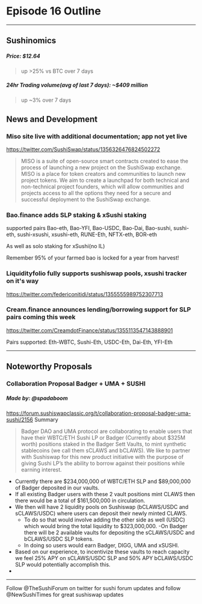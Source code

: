 
#  Episode 16 Outline

* * *

## Sushinomics
##### Price: $12.64
> up >25% vs BTC over 7 days


##### 24hr Trading volume(avg of last 7 days): ~$409 million
> up ~3% over 7 days



## News and Development

### Miso site live with additional documentation; app not yet live

https://twitter.com/SushiSwap/status/1356326476824502272

>MISO is a suite of open-source smart contracts created to ease the process of launching 
a new project on the SushiSwap exchange. MISO is a place for token creators and communities 
to launch new project tokens. We aim to create a launchpad for both technical and 
non-technical project founders, which will allow communities and projects access to all the 
options they need for a secure and successful deployment to the SushiSwap exchange.


### Bao.finance adds SLP staking & xSushi staking
supported pairs
Bao-eth, Bao-YFI, Bao-USDC, Bao-Dai, Bao-sushi, sushi-eth, sushi-xsushi, xsushi-eth, RUNE-Eth, NFTX-eth, BOR-eth

As well as solo staking for xSushi(no IL)

Remember 95% of your farmed bao is locked for a year from harvest!

### Liquidityfolio fully supports sushiswap pools, xsushi tracker on it's way

https://twitter.com/federiconitidi/status/1355555989752307713

### Cream.finance announces lending/borrowing support for SLP pairs coming this week

https://twitter.com/CreamdotFinance/status/1355113547143888901

Pairs supported: Eth-WBTC, Sushi-Eth, USDC-Eth, Dai-Eth, YFI-Eth



* * *

## Noteworthy Proposals

### Collaboration Proposal Badger + UMA + SUSHI
##### Made by: @spadaboom
https://forum.sushiswapclassic.org/t/collaboration-proposal-badger-uma-sushi/2156
Summary
>Badger DAO and UMA protocol are collaborating to enable users that have their WBTC/ETH Sushi LP 
or Badger (Currently about $325M worth) positions staked in the Badger Sett Vaults, to mint 
synthetic stablecoins (we call them sCLAWS and bCLAWS). We like to partner with Sushiswap for this 
new product initiative with the purpose of giving Sushi LP’s the ability to borrow against their 
positions while earning interest. 

 - Currently there are $234,000,000 of WBTC/ETH SLP and $89,000,000 of Badger deposited in our vaults. 
 - If all existing Badger users with these 2 vault positions mint CLAWS then there would be a total of $161,500,000 in circulation.
 - We then will have 2 liquidity pools on Sushiswap (bCLAWS/USDC and sCLAWS/USDC) where users can deposit their newly minted CLAWS. 
    - To do so that would involve adding the other side as well (USDC) which would bring the total liquidity to $323,000,000.
  -On Badger there will be 2 available vaults for depositing the sCLAWS/USDC and bCLAWS/USDC SLP tokens. 
    - In doing so users would earn Badger, DIGG, UMA and xSUSHI.
 - Based on our experience, to incentivize these vaults to reach capacity we feel 25% APY on sCLAWS/USDC SLP and 50% APY bCLAWS/USDC 
SLP would potentially accomplish this.
 - 



***

Follow @TheSushiForum on twitter for sushi forum updates
and follow @NewSushiTimes for great sushiswap updates
